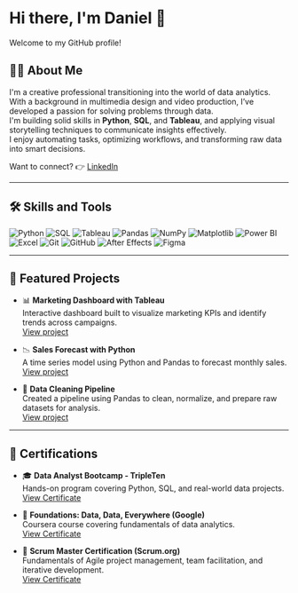 # Hi there, I'm Daniel 👋

Welcome to my GitHub profile!

## 👨‍💻 About Me

I'm a creative professional transitioning into the world of data analytics.  
With a background in multimedia design and video production, I’ve developed a passion for solving problems through data.  
I'm building solid skills in **Python**, **SQL**, and **Tableau**, and applying visual storytelling techniques to communicate insights effectively.  
I enjoy automating tasks, optimizing workflows, and transforming raw data into smart decisions.

Want to connect? 👉 [LinkedIn](https://www.linkedin.com/in/daniel-l%C3%B3pez-monte%C3%B3n-861653123/)

---

## 🛠️ Skills and Tools

<p>
  <img src="https://img.shields.io/badge/Python-3776AB?style=for-the-badge&logo=python&logoColor=white" alt="Python"/>
  <img src="https://img.shields.io/badge/SQL-4479A1?style=for-the-badge&logo=postgresql&logoColor=white" alt="SQL"/>
  <img src="https://img.shields.io/badge/Tableau-E97627?style=for-the-badge&logo=tableau&logoColor=white" alt="Tableau"/>
  <img src="https://img.shields.io/badge/Pandas-150458?style=for-the-badge&logo=pandas&logoColor=white" alt="Pandas"/>
  <img src="https://img.shields.io/badge/Numpy-013243?style=for-the-badge&logo=numpy&logoColor=white" alt="NumPy"/>
  <img src="https://img.shields.io/badge/Matplotlib-11557C?style=for-the-badge&logo=plotly&logoColor=white" alt="Matplotlib"/>
  <img src="https://img.shields.io/badge/Power BI-F2C811?style=for-the-badge&logo=powerbi&logoColor=black" alt="Power BI"/>
  <img src="https://img.shields.io/badge/Excel-217346?style=for-the-badge&logo=microsoft-excel&logoColor=white" alt="Excel"/>
  <img src="https://img.shields.io/badge/Git-F05032?style=for-the-badge&logo=git&logoColor=white" alt="Git"/>
  <img src="https://img.shields.io/badge/GitHub-181717?style=for-the-badge&logo=github&logoColor=white" alt="GitHub"/>
  <img src="https://img.shields.io/badge/After Effects-9999FF?style=for-the-badge&logo=adobeaftereffects&logoColor=white" alt="After Effects"/>
  <img src="https://img.shields.io/badge/Figma-F24E1E?style=for-the-badge&logo=figma&logoColor=white" alt="Figma"/>
</p>

---

## 🚀 Featured Projects

- 📊 **Marketing Dashboard with Tableau**  
  Interactive dashboard built to visualize marketing KPIs and identify trends across campaigns.  
  [View project](https://github.com/yourusername/marketing-dashboard)

- 📉 **Sales Forecast with Python**  
  A time series model using Python and Pandas to forecast monthly sales.  
  [View project](https://github.com/yourusername/sales-forecast-python)

- 🧹 **Data Cleaning Pipeline**  
  Created a pipeline using Pandas to clean, normalize, and prepare raw datasets for analysis.  
  [View project](https://github.com/yourusername/data-cleaning-pipeline)

---

## 📜 Certifications

- 🎓 **Data Analyst Bootcamp - TripleTen**  
  Hands-on program covering Python, SQL, and real-world data projects.  
  [View Certificate](https://tripleten.com/your-certificate-link)

- 🧠 **Foundations: Data, Data, Everywhere (Google)**  
  Coursera course covering fundamentals of data analytics.  
  [View Certificate](https://coursera.org/verify/example-cert)

- 🧩 **Scrum Master Certification (Scrum.org)**  
  Fundamentals of Agile project management, team facilitation, and iterative development.  
  [View Certificate](https://www.scrum.org/your-scrum-certificate-link)

